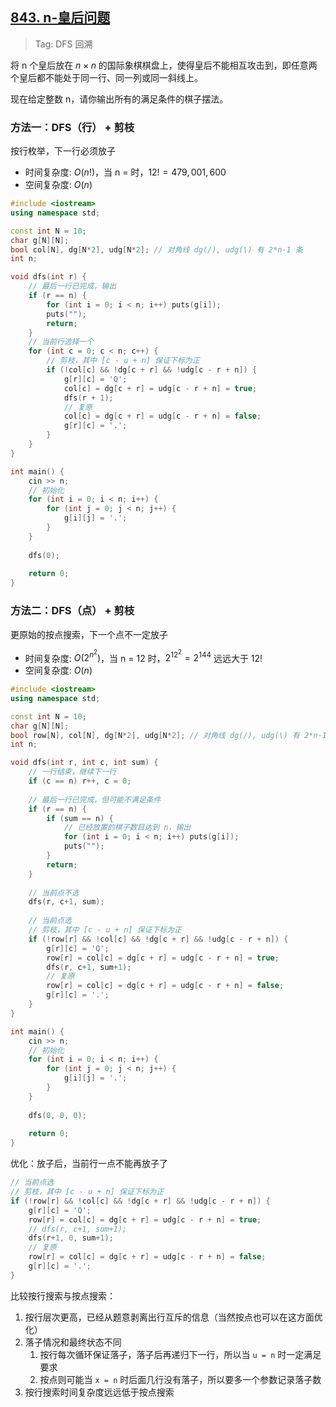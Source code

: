 ## [843. n-皇后问题](https://www.acwing.com/problem/content/845/)

> Tag: DFS 回溯

将 n 个皇后放在 $n×n$ 的国际象棋棋盘上，使得皇后不能相互攻击到，即任意两个皇后都不能处于同一行、同一列或同一斜线上。

现在给定整数 n，请你输出所有的满足条件的棋子摆法。

### 方法一：DFS（行） + 剪枝

按行枚举，下一行必须放子

* 时间复杂度: ${O(n!)}$，当 n = 时，$12! = 479,001,600$
* 空间复杂度: ${O(n)}$

```cpp
#include <iostream>
using namespace std;

const int N = 10;
char g[N][N];
bool col[N], dg[N*2], udg[N*2]; // 对角线 dg(/), udg(\) 有 2*n-1 条
int n;

void dfs(int r) {
    // 最后一行已完成，输出
    if (r == n) {
        for (int i = 0; i < n; i++) puts(g[i]);
        puts("");
        return;
    }
    // 当前行选择一个
    for (int c = 0; c < n; c++) {
        // 剪枝，其中 [c - u + n] 保证下标为正
        if (!col[c] && !dg[c + r] && !udg[c - r + n]) {
            g[r][c] = 'Q';
            col[c] = dg[c + r] = udg[c - r + n] = true;
            dfs(r + 1);
            // 复原
            col[c] = dg[c + r] = udg[c - r + n] = false;
            g[r][c] = '.';
        }
    }
}

int main() {
    cin >> n;
    // 初始化
    for (int i = 0; i < n; i++) {
        for (int j = 0; j < n; j++) {
            g[i][j] = '.';
        }
    }
    
    dfs(0);
    
    return 0;
}
```

### 方法二：DFS（点） + 剪枝

更原始的按点搜索，下一个点不一定放子

* 时间复杂度: ${O(2^{n^2})}$，当 n = 12 时，$2^{12^2} = 2^{144}$ 远远大于 $12!$
* 空间复杂度: ${O(n)}$

```cpp
#include <iostream>
using namespace std;

const int N = 10;
char g[N][N];
bool row[N], col[N], dg[N*2], udg[N*2]; // 对角线 dg(/), udg(\) 有 2*n-1 条
int n;

void dfs(int r, int c, int sum) {
    // 一行结束，继续下一行
    if (c == n) r++, c = 0;
    
    // 最后一行已完成，但可能不满足条件
    if (r == n) {
        if (sum == n) {
            // 已经放置的棋子数目达到 n，输出
            for (int i = 0; i < n; i++) puts(g[i]);
            puts("");
        }
        return;
    }
    
    // 当前点不选
    dfs(r, c+1, sum);
    
    // 当前点选
    // 剪枝，其中 [c - u + n] 保证下标为正
    if (!row[r] && !col[c] && !dg[c + r] && !udg[c - r + n]) {
        g[r][c] = 'Q';
        row[r] = col[c] = dg[c + r] = udg[c - r + n] = true;
        dfs(r, c+1, sum+1);
        // 复原
        row[r] = col[c] = dg[c + r] = udg[c - r + n] = false;
        g[r][c] = '.';
    }
}

int main() {
    cin >> n;
    // 初始化
    for (int i = 0; i < n; i++) {
        for (int j = 0; j < n; j++) {
            g[i][j] = '.';
        }
    }
    
    dfs(0, 0, 0);
    
    return 0;
}
```

优化：放子后，当前行一点不能再放子了

```cpp
// 当前点选
// 剪枝，其中 [c - u + n] 保证下标为正
if (!row[r] && !col[c] && !dg[c + r] && !udg[c - r + n]) {
    g[r][c] = 'Q';
    row[r] = col[c] = dg[c + r] = udg[c - r + n] = true;
    // dfs(r, c+1, sum+1);
    dfs(r+1, 0, sum+1);
    // 复原
    row[r] = col[c] = dg[c + r] = udg[c - r + n] = false;
    g[r][c] = '.';
}
```

比较按行搜索与按点搜索：

1. 按行层次更高，已经从题意剥离出行互斥的信息（当然按点也可以在这方面优化）
2. 落子情况和最终状态不同
   1. 按行每次循环保证落子，落子后再递归下一行，所以当 `u = n` 时一定满足要求
   2. 按点则可能当 `x = n` 时后面几行没有落子，所以要多一个参数记录落子数
3. 按行搜索时间复杂度远远低于按点搜索
